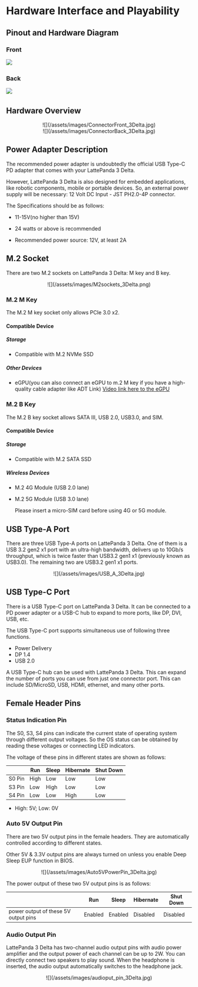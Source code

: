 # Hardware Interface and Playability

## Pinout and Hardware Diagram
### Front
![](https://dfimg.dfrobot.com/nobody/wiki/935b2c94421229da56fdc5225aae4e19.png)



### Back
![](https://dfimg.dfrobot.com/nobody/wiki/1f84fe5d91eb48868e04129e291b4d8c.png)



## Hardware Overview

<center>![](/assets/images/ConnectorFront_3Delta.jpg)</center>

<center>![](/assets/images/ConnectorBack_3Delta.jpg)</center>


## Power Adapter Description

The recommended power adapter is undoubtedly the official USB Type-C PD adapter that comes with your LattePanda 3 Delta. 

However, LattePanda 3 Delta is also designed for embedded applications, like robotic components, mobile or portable devices. So, an external power supply will be necessary: 12 Volt DC Input - JST PH2.0-4P connector.

  The Specifications should be as follows:

* 11-15V(no higher than 15V)

* 24 watts or above is recommended 

* Recommended power source: 12V, at least 2A

## M.2 Socket

There are two M.2 sockets on LattePanda 3 Delta: M key and B key.

<center>![](/assets/images/M2sockets_3Delta.png)</center>

### M.2 M Key
The M.2 M key socket only allows PCIe 3.0 x2.

#### Compatible Device

##### Storage
* Compatible with M.2 NVMe SSD
##### Other Devices
* eGPU(you can also connect an eGPU to m.2 M key if you have a high-quality cable adapter like ADT Link)
[Video link here to the eGPU](https://youtu.be/LMmm2V33cvs)
### M.2 B Key

The M.2 B key socket allows SATA III, USB 2.0, USB3.0, and SIM.

#### Compatible Device

##### Storage

* Compatible with M.2 SATA SSD

##### Wireless Devices

* M.2 4G Module (USB 2.0 lane)

* M.2 5G Module (USB 3.0 lane)

  Please insert a micro-SIM card before using 4G or 5G module.


## USB Type-A Port

There are three USB Type-A ports on LattePanda 3 Delta. One of them is a USB 3.2 gen2 x1 port with an ultra-high bandwidth, delivers up to 10Gb/s throughput, which is twice faster than USB3.2 gen1 x1 (previously known as USB3.0). The remaining two are USB3.2 gen1 x1 ports. 

<center>![](/assets/images/USB_A_3Delta.jpg)</center>


## USB Type-C Port

There is a USB Type-C port on LattePanda 3 Delta. It can be connected to a PD power adapter or a USB-C hub to expand to more ports, like DP, DVI, USB, etc. 

The USB Type-C port supports simultaneous use of following three functions.

- Power Delivery
- DP 1.4
- USB 2.0

A USB Type-C hub can be used with LattePanda 3 Delta. This can expand the number of ports you can use from just one connector port. This can include SD/MicroSD, USB, HDMI, ethernet, and many other ports.


## Female Header Pins

### Status Indication Pin

The S0, S3, S4 pins can indicate the current state of operating system through different output voltages. So the OS status can be obtained by reading these voltages or connecting LED indicators.

The voltage of these pins in different states are shown as follows:

|        | Run  | Sleep | Hibernate | Shut Down |
| ------ | ---- | ----- | --------- | --------- |
| S0 Pin | High | Low   | Low       | Low       |
| S3 Pin | Low  | High  | Low       | Low       |
| S4 Pin | Low  | Low   | High      | Low       |

* High: 5V; Low: 0V

### Auto 5V Output Pin

There are two 5V output pins in the female headers. They are automatically controlled according to different states. 

Other 5V & 3.3V output pins are always turned on unless you enable Deep Sleep EUP function in BIOS.

<center>![](/assets/images/Auto5VPowerPin_3Delta.jpg)</center>

The power output of these two 5V output pins is as follows:

|                                      | Run     | Sleep   | Hibernate | Shut Down |
| ------------------------------------ | ------- | ------- | --------- | --------- |
| power output of these 5V output pins | Enabled | Enabled | Disabled  | Disabled  |

### Audio Output Pin

LattePanda 3 Delta has two-channel audio output pins with audio power amplifier and the output power of each channel can be up to 2W. You can directly connect two speakers to play sound. When the headphone is inserted, the audio output automatically switches to the headphone jack.

<center>![](/assets/images/audioput_pin_3Delta.jpg)</center>
